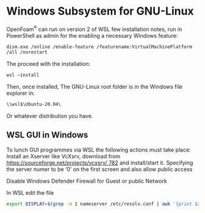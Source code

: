 # Windows Subsystem for GNU-Linux

OpenFoam<sup>®</sup> can run on version 2 of WSL few installation notes,
run in PowerShell as admin for the enabling a necessary Windows feature:

```sh
dism.exe /online /enable-feature /featurename:VirtualMachinePlatform
/all /norestart
```
The proceed with the installation:
```sh
wsl –install
```
Then, once installed, The GNU-Linux root folder is in the Windows file
explorer in:

```sh
\\wsl$\Ubuntu-20.04\
```
Or whatever distribution you have.


## WSL GUI in Windows
To lunch GUI programmes via WSL the following actions must take place:
Install an Xserver like VcXsrv, download from
[https://sourceforge.net/projects/vcxsrv/ 782](https://sourceforge.net/projects/vcxsrv/)
and install/start it. Specifying the server numer to be ‘0’ on the first
screen and also allow public access

Disable Windows Defender Firewall for Guest or public Network

In WSL edit the file
``` sh
export DISPLAY=$(grep -m 1 nameserver /etc/resolv.conf | awk '{print $2}'):0.0 >> ~/.bashrc
```

<!--  Script to show the footer   -->
<html>
<script
    src="https://code.jquery.com/jquery-3.3.1.js"
    integrity="sha256-2Kok7MbOyxpgUVvAk/HJ2jigOSYS2auK4Pfzbm7uH60="
    crossorigin="anonymous">
</script>
<script>
$(function(){
  $("#footer").load("../footers/footer_first_level_depth.html");
});
</script>
<body>
<div id="footer"></div>
</body>
</html>
